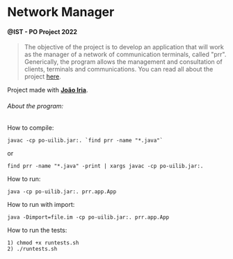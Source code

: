 # Network Manager
#### @IST - PO Project 2022

> The objective of the project is to develop an application that will work as the manager of a network of communication terminals, called "prr". Generically, the program allows the management and consultation of clients, terminals and communications. You can read all about the project [here](https://github.com/joaoafs/NetworkManager/blob/main/document.pdf).

Project made with **[João Iria](https://github.com/JoaoIria)**.



###### About the program:

How to compile: 
```
javac -cp po-uilib.jar:. `find prr -name "*.java"`
```
or
```
find prr -name "*.java" -print | xargs javac -cp po-uilib.jar:.
```

How to run: 
```
java -cp po-uilib.jar:. prr.app.App
```

How to run with import: 
```
java -Dimport=file.im -cp po-uilib.jar:. prr.app.App
```

How to run the tests: 
```
1) chmod +x runtests.sh
2) ./runtests.sh
```
